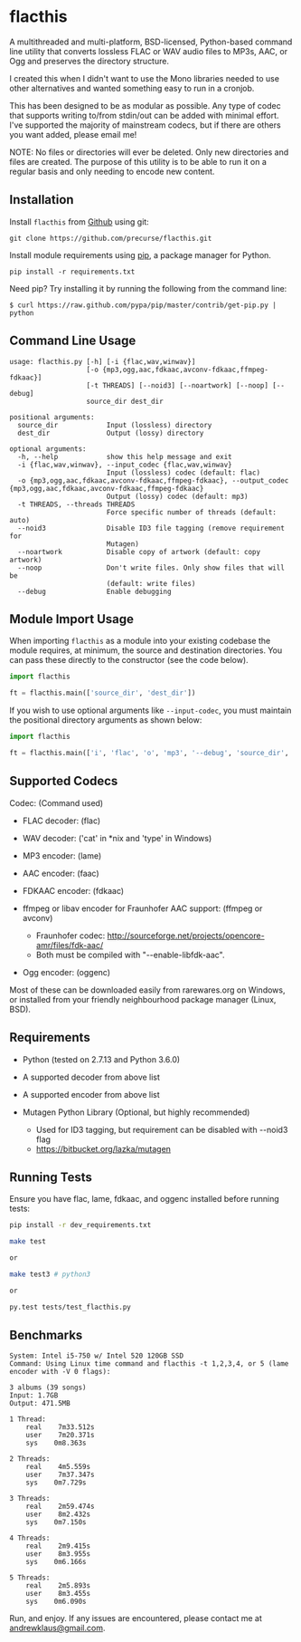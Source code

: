 flacthis
========

A multithreaded and multi-platform, BSD-licensed, Python-based command line utility that converts
lossless FLAC or WAV audio files to MP3s, AAC, or Ogg and preserves the directory structure.

I created this when I didn't want to use the Mono libraries needed to use
 other alternatives and wanted something easy to run in a cronjob.

This has been designed to be as modular as possible. Any type of codec that supports
 writing to/from stdin/out can be added with minimal effort. I've supported the majority
 of mainstream codecs, but if there are others you want added, please email me!

NOTE: No files or directories will ever be deleted. Only new directories and
 files are created. The purpose of this utility is to be able to run it on a regular
 basis and only needing to encode new content.

Installation
------
Install `flacthis` from [Github](http://www.github.com) using git:

    git clone https://github.com/precurse/flacthis.git

Install module requirements using [pip](http://www.pip-installer.org/en/latest/), a
package manager for Python.

    pip install -r requirements.txt

Need pip? Try installing it by running the following from the command
line:

    $ curl https://raw.github.com/pypa/pip/master/contrib/get-pip.py | python


Command Line Usage
------

    usage: flacthis.py [-h] [-i {flac,wav,winwav}]
                       [-o {mp3,ogg,aac,fdkaac,avconv-fdkaac,ffmpeg-fdkaac}]
                       [-t THREADS] [--noid3] [--noartwork] [--noop] [--debug]
                       source_dir dest_dir

    positional arguments:
      source_dir            Input (lossless) directory
      dest_dir              Output (lossy) directory

    optional arguments:
      -h, --help            show this help message and exit
      -i {flac,wav,winwav}, --input_codec {flac,wav,winwav}
                            Input (lossless) codec (default: flac)
      -o {mp3,ogg,aac,fdkaac,avconv-fdkaac,ffmpeg-fdkaac}, --output_codec {mp3,ogg,aac,fdkaac,avconv-fdkaac,ffmpeg-fdkaac}
                            Output (lossy) codec (default: mp3)
      -t THREADS, --threads THREADS
                            Force specific number of threads (default: auto)
      --noid3               Disable ID3 file tagging (remove requirement for
                            Mutagen)
      --noartwork           Disable copy of artwork (default: copy artwork)
      --noop                Don't write files. Only show files that will be
                            (default: write files)
      --debug               Enable debugging


Module Import Usage
------
When importing `flacthis` as a module into your existing codebase the module requires, at minimum, the
source and destination directories.  You can pass these directly to the constructor (see the code below).

```python
import flacthis

ft = flacthis.main(['source_dir', 'dest_dir'])
```

If you wish to use optional arguments like `--input-codec`, you must maintain the positional directory arguments as
shown below:

```python
import flacthis

ft = flacthis.main(['i', 'flac', 'o', 'mp3', '--debug', 'source_dir', 'dest_dir'])
```

Supported Codecs
--------------

  Codec:  (Command used)
* FLAC decoder: (flac)

* WAV decoder: ('cat' in *nix and 'type' in Windows)

* MP3 encoder: (lame)

* AAC encoder: (faac)

* FDKAAC encoder: (fdkaac)

* ffmpeg or libav encoder for Fraunhofer AAC support: (ffmpeg or avconv)
    + Fraunhofer codec: http://sourceforge.net/projects/opencore-amr/files/fdk-aac/
    + Both must be compiled with "--enable-libfdk-aac".

* Ogg encoder: (oggenc)

Most of these can be downloaded easily from rarewares.org on Windows, or installed from
 your friendly neighbourhood package manager (Linux, BSD).

Requirements
-------------

* Python (tested on 2.7.13 and Python 3.6.0)

* A supported decoder from above list

* A supported encoder from above list

* Mutagen Python Library (Optional, but highly recommended)
    + Used for ID3 tagging, but requirement can be disabled with --noid3 flag
    + https://bitbucket.org/lazka/mutagen

Running Tests
-------------

Ensure you have flac, lame, fdkaac, and oggenc installed before running tests:

```sh
pip install -r dev_requirements.txt

make test

or

make test3 # python3

or

py.test tests/test_flacthis.py
```

Benchmarks
-----------

    System: Intel i5-750 w/ Intel 520 120GB SSD
    Command: Using Linux time command and flacthis -t 1,2,3,4, or 5 (lame encoder with -V 0 flags):

    3 albums (39 songs)
    Input: 1.7GB
    Output: 471.5MB

    1 Thread:
        real    7m33.512s
        user    7m20.371s
        sys    0m8.363s

    2 Threads:
        real    4m5.559s
        user    7m37.347s
        sys    0m7.729s

    3 Threads:
        real    2m59.474s
        user    8m2.432s
        sys    0m7.150s

    4 Threads:
        real    2m9.415s
        user    8m3.955s
        sys    0m6.166s

    5 Threads:
        real    2m5.893s
        user    8m3.455s
        sys    0m6.090s


Run, and enjoy. If any issues are encountered, please contact me at andrewklaus@gmail.com.
